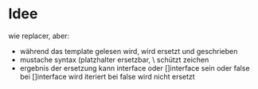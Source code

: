 # Idee

wie replacer, aber:

- während das template gelesen wird, wird ersetzt und geschrieben
- mustache syntax (platzhalter ersetzbar, \ schützt zeichen
- ergebnis der ersetzung kann interface oder []interface sein oder false
bei []interface wird iteriert bei false wird nicht ersetzt